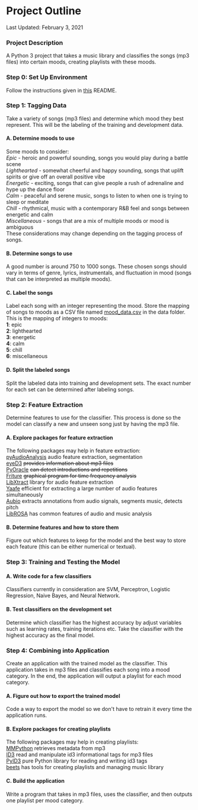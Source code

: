 # Project Outline

Last Updated: February 3, 2021
### Project Description
A Python 3 project that takes a music library and classifies the songs (mp3 files) into certain moods, creating playlists with these moods.

### Step 0: Set Up Environment
Follow the instructions given in [this](setup.md) README.

### Step 1: Tagging Data
Take a variety of songs (mp3 files) and determine which mood they best represent. This will be the labeling of the training and development data.
#### A. Determine moods to use
Some moods to consider:  
*Epic* - heroic and powerful sounding, songs you would play during a battle scene  
*Lighthearted* - somewhat cheerful and happy sounding, songs that uplift spirits or give off an overall positive vibe  
*Energetic* - exciting, songs that can give people a rush of adrenaline and hype up the dance floor  
*Calm* - peaceful and serene music, songs to listen to when one is trying to sleep or meditate  
*Chill* - rhythmical, music with a contemporary R&B feel and songs between energetic and calm  
*Miscellaneous* - songs that are a mix of multiple moods or mood is ambiguous  
These considerations may change depending on the tagging process of songs.  
#### B. Determine songs to use
A good number is around 750 to 1000 songs. These chosen songs should vary in terms of genre, lyrics, instrumentals, and fluctuation in mood (songs that can be interpreted as multiple moods).
#### C. Label the songs
Label each song with an integer representing the mood. Store the mapping of songs to moods as a CSV file named [mood_data.csv](data/mood_data.csv) in the data folder. This is the mapping of integers to moods:  
**1**: epic  
**2**: lighthearted  
**3**: energetic  
**4**: calm  
**5**: chill  
**6**: miscellaneous
#### D. Split the labeled songs
Split the labeled data into training and development sets. The exact number for each set can be determined after labeling songs.

### Step 2: Feature Extraction
Determine features to use for the classifier. This process is done so the model can classify a new and unseen song just by having the mp3 file.
#### A. Explore packages for feature extraction
The following packages may help in feature extraction:  
[pyAudioAnalysis](https://github.com/tyiannak/pyAudioAnalysis/) audio feature extraction, segmentation  
[eyeD3](https://eyed3.readthedocs.io/en/latest/) ~~provides information about mp3 files~~  
[PyOracle](https://github.com/surgesg/PyOracle) ~~can detect introductions and repetitions~~  
[Friture](http://friture.org/) ~~graphical program for time frequency analysis~~  
[LibXtract](https://github.com/jamiebullock/LibXtract/) library for audio feature extraction  
[Yaafe](http://yaafe.sourceforge.net/) efficient for extracting a large number of audio features simultaneously  
[Aubio](https://aubio.org/) extracts annotations from audio signals, segments music, detects pitch  
[LibROSA](https://github.com/librosa/librosa) has common features of audio and music analysis  
#### B. Determine features and how to store them
Figure out which features to keep for the model and the best way to store each feature (this can be either numerical or textual).

### Step 3: Training and Testing the Model
#### A. Write code for a few classifiers
Classifiers currently in consideration are SVM, Perceptron, Logistic Regression, Naive Bayes, and Neural Network.
#### B. Test classifiers on the development set
Determine which classifier has the highest accuracy by adjust variables such as learning rates, training iterations etc. Take the classifier with the highest accuracy as the final model.

### Step 4: Combining into Application
Create an application with the trained model as the classifier. This application takes in mp3 files and classifies each song into a mood category. In the end, the application will output a playlist for each mood category.
#### A. Figure out how to export the trained model
Code a way to export the model so we don't have to retrain it every time the application runs.
#### B. Explore packages for creating playlists
The following packages may help in creating playlists:  
[MMPython](https://sourceforge.net/projects/mmpython/) retrieves metadata from mp3  
[ID3](http://id3-py.sourceforge.net/) read and manipulate id3 informational tags for mp3 files  
[PyID3](https://github.com/myers/pyid3) pure Python library for reading and writing id3 tags  
[beets](http://beets.io/) has tools for creating playlists and managing music library  
#### C. Build the application
Write a program that takes in mp3 files, uses the classifier, and then outputs one playlist per mood category.
